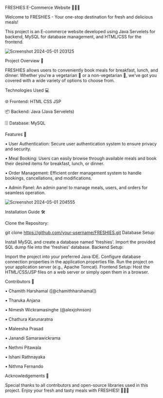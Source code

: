 FRESHIES E-Commerce Website 🥗🍔🍳

Welcome to FRESHIES - Your one-stop destination for fresh and delicious meals! 

This project is an E-commerce website developed using Java Servelets for backend, MySQL for database management, and HTML/CSS for the frontend.

![Screenshot 2024-05-01 203125](https://github.com/chamithharshamal/Freshies-Food-Ordering-System/assets/121401166/889de9c7-375b-43eb-85bd-e93fe9c5dbf7)

Project Overview 📝

FRESHIES allows users to conveniently book meals for breakfast, lunch, and dinner. Whether you're a vegetarian 🥦 or a non-vegetarian 🍗, we've got you covered with a wide variety of options to choose from.

Technologies Used 💻

🌐 Frontend: 
HTML
CSS
JSP

📦 Backend: Java (Java Servelets)

🗄️ Database: MySQL

Features 🌟

•	User Authentication: Secure user authentication system to ensure privacy and security.

•	Meal Booking: Users can easily browse through available meals and book their desired items for breakfast, lunch, or dinner.

•	Order Management: Efficient order management system to handle bookings, cancellations, and modifications.

•	Admin Panel: An admin panel to manage meals, users, and orders for seamless operation.


![Screenshot 2024-05-01 204555](https://github.com/chamithharshamal/Freshies-Food-Ordering-System/assets/121401166/eafaaf8d-be32-43ab-a197-33f112da1efa)

Installation Guide 🛠️

Clone the Repository:

git clone https://github.com/your-username/FRESHIES.git
Database Setup:

Install MySQL and create a database named 'freshies'.
Import the provided SQL dump file into the 'freshies' database.
Backend Setup:

Import the project into your preferred Java IDE.
Configure database connection properties in the application.properties file.
Run the project on your application server (e.g., Apache Tomcat).
Frontend Setup: 
Host the HTML/CSS/JSP files on a web server or simply open them in a browser.

Contributors 🙌

•	Chamith Harshamal ([@chamithharshamal])

•	Tharuka Anjana

•	Nimesh Wickramasinghe (@alexjohnson)

•	Chathura Karunaratna

•	Maleesha Prasad

•	Janandi Samarawickrama

•	Nethmi Pitawala

•	Ishani Rathnayaka

•	Nithma Fernando





Acknowledgements 🙏

Special thanks to all contributors and open-source libraries used in this project.
Enjoy your fresh and tasty meals with FRESHIES! 🌱🍲🍖
